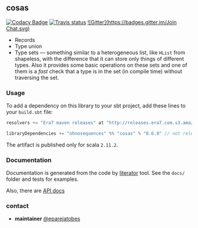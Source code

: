 ## cosas
[![Codacy Badge](https://api.codacy.com/project/badge/grade/0ead09f732564954b54700aa4e0feea4)](https://www.codacy.com/app/era7/cosas) [![Travis status](https://img.shields.io/travis/ohnosequences/cosas.svg)](https://travis-ci.org/ohnosequences/cosas) [![Gitter](https://badges.gitter.im/Join Chat.svg)](https://gitter.im/ohnosequences/cosas?utm_source=badge&utm_medium=badge&utm_campaign=pr-badge&utm_content=badge)

* Records
* Type union
* Type sets — something similar to a heterogeneous list, like `HList` from shapeless, with the difference that it can store only things of different types. Also it provides some basic operations on these sets and one of them is a _fast_ check that a type is in the set (in compile time) without traversing the set.


### Usage

To add a dependency on this library to your sbt project, add these lines to your `build.sbt` file:

```scala
resolvers += "Era7 maven releases" at "http://releases.era7.com.s3.amazonaws.com"

libraryDependencies += "ohnosequences" %% "cosas" % "0.6.0" // not released yet
```

The artifact is published only for scala `2.11.2`.


### Documentation

Documentation is generated from the code by [literator](https://github.com/laughedelic/literator)
tool. See the `docs/` folder and tests for examples.

Also, there are [API docs](http://ohnosequences.com/cosas/docs/api/0.5.0)

### contact

- **maintainer** [@eparejatobes](https://github.com/eparejatobes)
